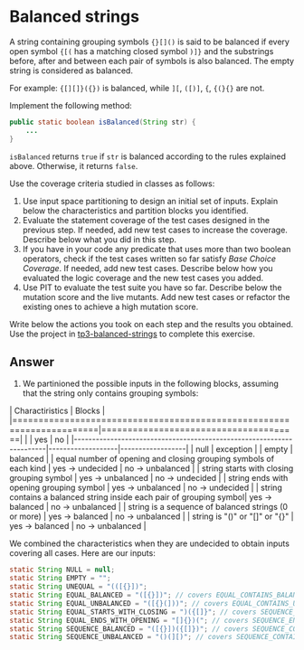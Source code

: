 # Balanced strings

A string containing grouping symbols `{}[]()` is said to be balanced if every open symbol `{[(` has a matching closed symbol `)]}` and the substrings before, after and between each pair of symbols is also balanced. The empty string is considered as balanced.

For example: `{[][]}({})` is balanced, while `][`, `([)]`, `{`, `{(}{}` are not.

Implement the following method:

```java
public static boolean isBalanced(String str) {
    ...
}
```

`isBalanced` returns `true` if `str` is balanced according to the rules explained above. Otherwise, it returns `false`.

Use the coverage criteria studied in classes as follows:

1. Use input space partitioning to design an initial set of inputs. Explain below the characteristics and partition blocks you identified.
2. Evaluate the statement coverage of the test cases designed in the previous step. If needed, add new test cases to increase the coverage. Describe below what you did in this step.
3. If you have in your code any predicate that uses more than two boolean operators, check if the test cases written so far satisfy *Base Choice Coverage*. If needed, add new test cases. Describe below how you evaluated the logic coverage and the new test cases you added.
4. Use PIT to evaluate the test suite you have so far. Describe below the mutation score and the live mutants. Add new test cases or refactor the existing ones to achieve a high mutation score.

Write below the actions you took on each step and the results you obtained.
Use the project in [tp3-balanced-strings](../code/tp3-balanced-strings) to complete this exercise.

## Answer

1. We partinioned the possible inputs in the following blocks, assuming that the string only contains grouping symbols:

| Charactiristics                                                      | Blocks                               |
|======================================================================|======================================|
|                                                                      | yes               | no               |
|----------------------------------------------------------------------|-------------------|------------------|
| null                                                                 | exception                            |
| empty                                                                | balanced                             |
| equal number of opening and closing grouping symbols of each kind    | yes -> undecided  | no -> unbalanced |
| string starts with closing grouping symbol                           | yes -> unbalanced | no -> undecided  |
| string ends with opening grouping symbol                             | yes -> unbalanced | no -> undecided  |
| string contains a balanced string inside each pair of grouping symbol| yes -> balanced   | no -> unbalanced |
| string is a sequence of balanced strings (0 or more)                 | yes -> balanced   | no -> unbalanced |
| string is "()" or "[]" or "{}"                                       | yes -> balanced   | no -> unbalanced |

We combined the characteristics when they are undecided to obtain inputs covering all cases. Here are our inputs:
```java
static String NULL = null;
static String EMPTY = "";
static String UNEQUAL = "(([{}])";
static String EQUAL_BALANCED = "([{}])"; // covers EQUAL_CONTAINS_BALANCED, EQUAL_STARTS_WITH_OPENING, EQUAL_ENDS_WITH_CLOSING
static String EQUAL_UNBALANCED = "([{}(]))"; // covers EQUAL_CONTAINS_UNBALANCED
static String EQUAL_STARTS_WITH_CLOSING = ")({[]}"; // covers SEQUENCE_STARTS_WITH_CLOSING
static String EQUAL_ENDS_WITH_OPENING = "[]{})("; // covers SEQUENCE_ENDS_WITH_OPENING
static String SEQUENCE_BALANCED = "([{}])({[]})"; // covers SEQUENCE_CONTAINS_BALANCED, SEQUENCE_STARTS_WITH_OPENING, SEQUENCE_ENDS_WITH_CLOSING
static String SEQUENCE_UNBALANCED = "()(][)"; // covers SEQUENCE_CONTAINS_UNBALANCED
```




